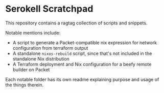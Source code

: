 # Serokell Scratchpad

This repository contains a ragtag collection of scripts and snippets.

Notable mentions include:

* A script to generate a Packet-compatible nix expression for network
  configuration from terraform output
* A standalone `nixos-rebuild` script, since that's not included in the
  standalone Nix distribution
* A Terraform deployment and Nix configuration for a beefy remote builder on
  Packet

Each notable folder has its own readme explaining purpose and usage of the things therein.
